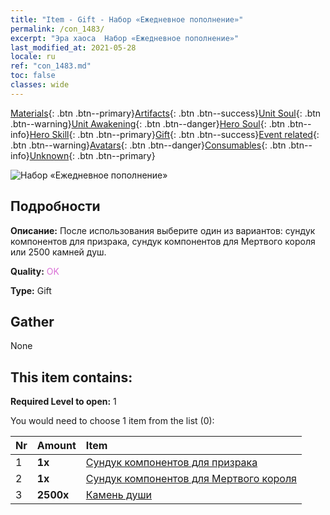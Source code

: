 ```yaml
---
title: "Item - Gift - Набор «Ежедневное пополнение»"
permalink: /con_1483/
excerpt: "Эра хаоса  Набор «Ежедневное пополнение»"
last_modified_at: 2021-05-28
locale: ru
ref: "con_1483.md"
toc: false
classes: wide
---
```

 [Materials](/ItemsRU/){: .btn .btn--primary}[Artifacts](/ItemsRU/Artifacts/){: .btn .btn--success}[Unit Soul](/ItemsRU/UnitSoul/){: .btn .btn--warning}[Unit Awakening](/ItemsRU/UnitAwakening/){: .btn .btn--danger}[Hero Soul](/ItemsRU/HeroSoul/){: .btn .btn--info}[Hero Skill](/ItemsRU/HeroSkill/){: .btn .btn--primary}[Gift](/ItemsRU/Gift/){: .btn .btn--success}[Event related](/ItemsRU/Events/){: .btn .btn--warning}[Avatars](/ItemsRU/Avatars/){: .btn .btn--danger}[Consumables](/ItemsRU/Consumables/){: .btn .btn--info}[Unknown](/ItemsRU/Unknown/){: .btn .btn--primary}

 ![Набор «Ежедневное пополнение»](/images/t/i_907056.png)

## Подробности
 **Описание:** После использования выберите один из вариантов: сундук компонентов для призрака, сундук компонентов для Мертвого короля или 2500 камней душ.

 **Quality:** <span style="color: #DA70D6">OK</span>

 **Type:** Gift

## Gather

  None

## This item contains:

 **Required Level to open:** 1

 You would need to choose 1 item from the list (0):

  | Nr | Amount |     Item    |
  |:---|:-------|:------------|
  | 1 |  **1x** | [Сундук компонентов для призрака](/ItemsRU/con_1339/) |  | 
  | 2 |  **1x** | [Сундук компонентов для Мертвого короля](/ItemsRU/con_1340/) |  | 
  | 3 |  **2500x** | [Камень души ](/ItemsRU/con_923/) |  | 
